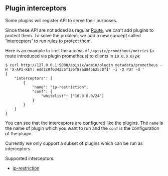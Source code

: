 <!--
#
# Licensed to the Apache Software Foundation (ASF) under one or more
# contributor license agreements.  See the NOTICE file distributed with
# this work for additional information regarding copyright ownership.
# The ASF licenses this file to You under the Apache License, Version 2.0
# (the "License"); you may not use this file except in compliance with
# the License.  You may obtain a copy of the License at
#
#     http://www.apache.org/licenses/LICENSE-2.0
#
# Unless required by applicable law or agreed to in writing, software
# distributed under the License is distributed on an "AS IS" BASIS,
# WITHOUT WARRANTIES OR CONDITIONS OF ANY KIND, either express or implied.
# See the License for the specific language governing permissions and
# limitations under the License.
#
-->

## Plugin interceptors

Some plugins will register API to serve their purposes.

Since these API are not added as regular [Route](admin-api.md), we can't add
plugins to protect them. To solve the problem, we add a new concept called 'interceptors'
to run rules to protect them.

Here is an example to limit the access of `/apisix/prometheus/metrics` (a route introduced via plugin prometheus)
to clients in `10.0.0.0/24`:

```shell
$ curl http://127.0.0.1:9080/apisix/admin/plugin_metadata/prometheus -H 'X-API-KEY: edd1c9f034335f136f87ad84b625c8f1' -i -X PUT -d '
{
    "interceptors": [
        {
            "name": "ip-restriction",
            "conf": {
                "whitelist": ["10.0.0.0/24"]
            }
        }
    ]
}
```

You can see that the interceptors are configured like the plugins. The `name` is
the name of plugin which you want to run and the `conf` is the configuration of the
plugin.

Currently we only support a subset of plugins which can be run as interceptors.

Supported interceptors:

* [ip-restriction](./plugins/ip-restriction.md)

